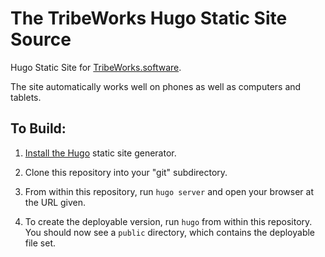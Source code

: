 # The TribeWorks Hugo Static Site Source

Hugo Static Site for [TribeWorks.software](http://www.TribeWorks.software).

The site automatically works well on phones as well as computers and tablets.

## To Build:

1.  [Install the Hugo](https://hugodocs.info/getting-started/installing/#quick-install) static site generator.

2.  Clone this repository into your "git" subdirectory.

3.  From within this repository, run `hugo server` and open your browser at the URL given.

4.  To create the deployable version, run `hugo` from within this repository.
    You should now see a `public` directory, which contains the deployable file
    set.

